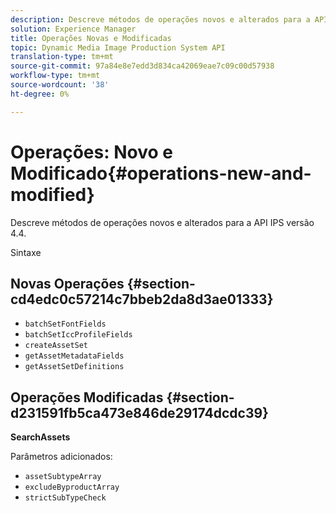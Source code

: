 ```yaml
---
description: Descreve métodos de operações novos e alterados para a API IPS versão 4.4.
solution: Experience Manager
title: Operações Novas e Modificadas
topic: Dynamic Media Image Production System API
translation-type: tm+mt
source-git-commit: 97a84e8e7edd3d834ca42069eae7c09c00d57938
workflow-type: tm+mt
source-wordcount: '38'
ht-degree: 0%

---
```



# Operações: Novo e Modificado{#operations-new-and-modified}

Descreve métodos de operações novos e alterados para a API IPS versão 4.4.

Sintaxe

## Novas Operações {#section-cd4edc0c57214c7bbeb2da8d3ae01333}

* `batchSetFontFields`
* `batchSetIccProfileFields`
* `createAssetSet`
* `getAssetMetadataFields`
* `getAssetSetDefinitions`

## Operações Modificadas {#section-d231591fb5ca473e846de29174dcdc39}

**SearchAssets**

Parâmetros adicionados:

* `assetSubtypeArray`
* `excludeByproductArray`
* `strictSubTypeCheck`

